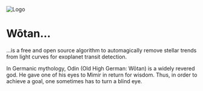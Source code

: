 ![Logo](https://raw.githubusercontent.com/hippke/wotan/master/logo_v2.png)
# Wōtan...

...is a free and open source algorithm to automagically remove stellar trends from light curves for exoplanet transit detection.

In Germanic mythology, Odin (Old High German: Wōtan) is a widely revered god. He gave one of his eyes to Mimir in return for wisdom. Thus, in order to achieve a goal, one sometimes has to turn a blind eye.
